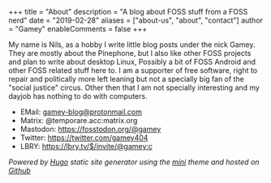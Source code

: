 +++
title = "About"
description = "A blog about FOSS stuff from a FOSS nerd"
date = "2019-02-28"
aliases = ["about-us", "about", "contact"]
author = "Gamey"
enableComments = false
+++

My name is Nils, as a hobby I write little blog posts under the nick Gamey. They are mostly about the Pinephone, but I also like other FOSS projects and plan to write about desktop Linux, Possibly a bit of FOSS Android and other FOSS related stuff here to. I am a supporter of free software, right to repair and politically more left leaning but not a specially big fan of the "social justice" circus. Other then that I am not specially interesting and my dayjob has nothing to do with computers.

- EMail: gamey-blog@protonmail.com
- Matrix: @temporare.acc:matrix.org
- Mastodon: https://fosstodon.org/@gamey
- Twitter: https://twitter.com/gamey404
- LBRY: https://lbry.tv/$/invite/@gamey:c

*Powered by [Hugo](https://gohugo.io/) static site generator using the [mini](https://themes.gohugo.io/themes/hugo-theme-cactus-plus/) theme and hosted on [Github](https://github.com/Gamey404)*
